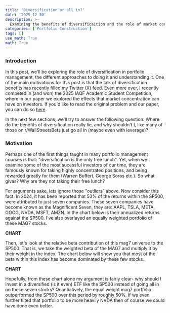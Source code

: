 ```yaml
---
title: 'Diversification or all in?'
date: '2025-12-30'
description: >-
  Examining the benefits of diversificaition and the role of market concentration.
categories: ['Portfolio Construction']
tags: []
use_math: True
math: True
---
```


### **Introduction**

In this post, we'll be exploring the role of diversification in portfolio management, the different approaches to doing it and understanding it. One of the main motivations for this post is that the talk of diversification benefits has recently filled my Twitter (X) feed. Even more over, I recently competed in (and won) the 2025 IAQF Academic Student Competition, where in our paper we explored the effects that market concentration can have on investors. If you'd like to read the original problem and our paper, you can do so [here](https://tinyurl.com/4u397j9a).

In the next few sections, we'll try to answer the following question: Where do the benefits of diversification really lie, and why shouldn't I, like many of those on r/WallStreetsBets just go all in (maybe even with leverage)? 

### **Motivation**

Perhaps one of the first things taught in many portfolio management courses is that: "diversification is the only free lunch". Yet, when we examine some of the most sucessful investors of our time, they are famously known for taking highly concentrated positions, and being rewarded greatly for them (Warren Buffert, George Soros etc.). So what gives? Why are they not taking their free lunch? 

For arguments sake, lets ignore those "outliers" above. Now consider this fact: In 2024, it has been reported that 53% of the returns within the SP500, were attributed to just seven companies. These seven companies have become known as the Magnificent Seven, they are: AAPL, TSLA, META, GOOG, NVDA, MSFT, AMZN. In the chart below is their annualized returns against the SP500. I've also overlayed an equally weighted portfolio of these MAG7 stocks.

**CHART**

Then, let's look at the relative beta contribution of this mag7 universe to the SP500. That is, we take the weighted beta of the MAG7 and multiply it by their weight in the index. The chart below will show you that most of the beta within this index has become dominated by these few stocks.

**CHART**

Hopefully, from these chart alone my argument is fairly clear- why should I invest in a diversified (is it even) ETF like the SP500 instead of going all in on these seven stocks? Quantiatively, the equal weight mag7 portfolio outperformed the SP500 over this period by roughly 50%. If we even further tilted that  portfolio to be more heavily NVDA then of course we could have done even better.





